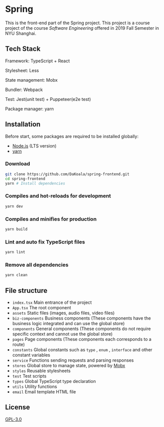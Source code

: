 # Spring
This is the front-end part of the Spring project. This project is a course project of the course *Software Engineering* offered in 2019 Fall Semester in NYU Shanghai.

## Tech Stack

Framework: TypeScript + React

Stylesheet: Less

State management: Mobx

Bundler: Webpack

Test: Jest(unit test) + Puppeteer(e2e test)

Package manager: yarn

## Installation

Before start, some packages are required to be installed globally:

* [Node.js](https://nodejs.org/en/) (LTS version)
* [yarn](https://yarnpkg.com/en/docs/install)

### Download

```bash
git clone https://github.com/DaKoala/spring-frontend.git
cd spring-frontend
yarn # Install dependencies
```

### Compiles and hot-reloads for development

```bash
yarn dev
```

### Compiles and minifies for production

```bash
yarn build
```

### Lint and auto fix TypeScript files

```bash
yarn lint
```

### Remove all dependencies

```bash
yarn clean
```

## File structure

* `index.tsx` Main entrance of the project
* `App.tsx` The root component
* `assets` Static files (images, audio files, video files)
* `biz-components` Business components (These components have the business logic integrated and can use the global store)
* `components` General components (These components do not require specific context and cannot use the global store)
* `pages` Page components (These components each corresponds to a route)
* `constants` Global constants such as `type` , `enum` , `interface` and other constant variables
* `service` Functions sending requests and parsing responses
* `stores` Global store to manage state, powered by [Mobx](https://mobx.js.org/)
* `styles` Reusable stylesheets
* `test` Test scripts
* `types` Global TypeScript type declaration
* `utils` Utility functions
* `email` Email template HTML file

## License
[GPL-3.0](./LICENSE)
